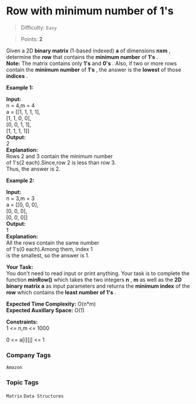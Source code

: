 # Row with minimum number of 1's

> Difficulty: `Easy`

> Points: **2**

Given a 2D **binary matrix** (1-based indexed) **a**  of dimensions **nxm** , determine the **row**  that contains the **minimum number** of **1's** .<br />**Note:** The matrix contains only **1's**  and **0's** . Also, if two or more rows contain the **minimum number**  of **1's** , the answer is the **lowest**  of those **indices** .

**Example 1:**

**Input:** <br /> n = 4,m = 4<br /> a = [[1, 1, 1, 1],<br /> [1, 1, 0, 0],<br /> [0, 0, 1, 1],<br /> [1, 1, 1, 1]]<br /> **Output:** <br /> 2<br /> **Explanation:** <br /> Rows 2 and 3 contain the minimum number<br /> of 1's(2 each).Since,row 2 is less than row 3.<br /> Thus, the answer is 2.

**Example 2:**

**Input:** <br /> n = 3,m = 3<br /> a = [[0, 0, 0],<br /> [0, 0, 0],<br /> [0, 0, 0]]<br /> **Output:** <br /> 1<br /> **Explanation:** <br /> All the rows contain the same number<br /> of 1's(0 each).Among them, index 1<br /> is the smallest, so the answer is 1.

**Your Task:** <br />You don't need to read input or print anything. Your task is to complete the function **minRow()**  which takes the two integers **n** , **m**  as well as the **2D binary matrix a**  as input parameters and returns the **minimum index**  of the **row**  which contains the **least number of 1's** .

**Expected Time Complexity:** O(n\*m)<br />**Expected Auxillary Space:** O(1)

**Constraints:** <br />1 <= n,m <= 1000

0 <= a[i][j] <= 1

### Company Tags
`Amazon`  
### Topic Tags
`Matrix`  `Data Structures`

